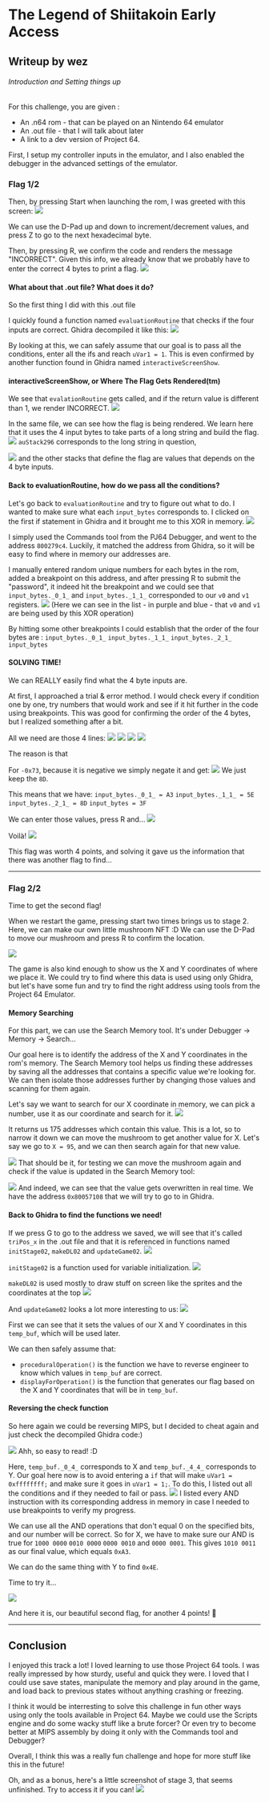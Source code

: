 # The Legend of Shiitakoin Early Access

## Writeup by wez

###### Introduction and Setting things up

For this challenge, you are given :

- An .n64 rom - that can be played on an Nintendo 64 emulator
- An .out file - that I will talk about later
- A link to a dev version of Project 64.

First, I setup my controller inputs in the emulator, and I also enabled the debugger in the advanced settings of the emulator.

### Flag 1/2

Then, by pressing Start when launching the rom, I was greeted with this screen:
![](images/entercode.PNG)

We can use the D-Pad up and down to increment/decrement values, and press Z to go to the next hexadecimal byte.

Then, by pressing R, we confirm the code and renders the message "INCORRECT". Given this info, we already know that we probably have to enter the correct 4 bytes to print a flag.
![](images/incorrect.PNG)

#### What about that .out file? What does it do?

So the first thing I did with this .out file

I quickly found a function named `evaluationRoutine` that checks if the four inputs are correct. Ghidra decompiled it like this:
![](images/evaluationRoutine.PNG)

By looking at this, we can safely assume that our goal is to pass all the conditions, enter all the ifs and reach `uVar1 = 1`.
This is even confirmed by another function found in Ghidra named `interactiveScreenShow`.

#### interactiveScreenShow, or Where The Flag Gets Rendered(tm)

We see that `evalationRoutine` gets called, and if the return value is different than 1, we render INCORRECT.
![](images/interactive1.PNG)

In the same file, we can see how the flag is being rendered. We learn here that it uses the 4 input bytes to take parts of a long string and build the flag.
![](images/interactive2.PNG)
`auStack296` corresponds to the long string in question,

![](images/interactive3.PNG)
and the other stacks that define the flag are values that depends on the 4 byte inputs.

#### Back to evaluationRoutine, how do we pass all the conditions?

Let's go back to `evaluationRoutine` and try to figure out what to do.
I wanted to make sure what each `input_bytes` corresponds to.
I clicked on the first if statement in Ghidra and it brought me to this XOR in memory.
![](images/xor1.PNG)

I simply used the Commands tool from the PJ64 Debugger, and went to the address `800279c4`. Luckily, it matched the address from Ghidra, so it will be easy to find where in memory our addresses are.

I manually entered random unique numbers for each bytes in the rom, added a breakpoint on this address, and after pressing R to submit the "password", it indeed hit the breakpoint and we could see that `input_bytes._0_1_` and `input_bytes._1_1_` corresponded to our `v0` and `v1` registers.
![](images/commands.PNG)
(Here we can see in the list - in purple and blue - that `v0` and `v1` are being used by this XOR operation)

By hitting some other breakpoints I could establish that the order of the four bytes are :
`input_bytes._0_1_`
`input_bytes._1_1_`
`input_bytes._2_1_`
`input_bytes`

#### SOLVING TIME!

We can REALLY easily find what the 4 byte inputs are.

At first, I approached a trial & error method. I would check every if condition one by one, try numbers that would work and see if it hit further in the code using breakpoints. This was good for confirming the order of the 4 bytes, but I realized something after a bit.

All we need are those 4 lines:
![](images/value1.PNG)
![](images/value2.PNG)
![](images/value3.PNG)
![](images/value4.PNG)

The reason is that

For `-0x73`, because it is negative we simply negate it and get:
![](images/negate.PNG)
We just keep the `8D`.

This means that we have:
`input_bytes._0_1_ = A3`
`input_bytes._1_1_ = 5E`
`input_bytes._2_1_ = 8D`
`input_bytes = 3F`

We can enter those values, press R and...
![](images/code.png)

Voilà!
![](images/flag.png)

This flag was worth 4 points, and solving it gave us the information that there was another flag to find...

---

### Flag 2/2

Time to get the second flag!

When we restart the game, pressing start two times brings us to stage 2. Here, we can make our own little mushroom NFT :D
We can use the D-Pad to move our mushroom and press R to confirm the location.

![](images/stage02.PNG)

The game is also kind enough to show us the X and Y coordinates of where we place it. We could try to find where this data is used using only Ghidra, but let's have some fun and try to find the right address using tools from the Project 64 Emulator.

#### Memory Searching

For this part, we can use the Search Memory tool. It's under Debugger -> Memory -> Search...

Our goal here is to identify the address of the X and Y coordinates in the rom's memory. The Search Memory tool helps us finding these addresses by saving all the addresses that contains a specific value we're looking for. We can then isolate those addresses further by changing those values and scanning for them again.

Let's say we want to search for our X coordinate in memory, we can pick a number, use it as our coordinate and search for it.
![](images/scan1.PNG)

It returns us 175 addresses which contain this value. This is a lot, so to narrow it down we can move the mushroom to get another value for X. Let's say we go to `X = 95`, and we can then search again for that new value.

![](images/scan2.PNG)
That should be it, for testing we can move the mushroom again and check if the value is updated in the Search Memory tool:

![](images/scan3.PNG)
And indeed, we can see that the value gets overwritten in real time.
We have the address `0x80057108` that we will try to go to in Ghidra.

#### Back to Ghidra to find the functions we need!

If we press G to go to the address we saved, we will see that it's called `triPos_x` in the .out file and that it is referenced in functions named `initStage02`, `makeDL02` and `updateGame02`.
![](images/address.png)

`initStage02` is a function used for variable initialization.
![](images/initStage02.png)

`makeDL02` is used mostly to draw stuff on screen like the sprites and the coordinates at the top
![](images/makeDL02.PNG)

And `updateGame02` looks a lot more interesting to us:
![](images/updateGame02.png)

First we can see that it sets the values of our X and Y coordinates in this `temp_buf`, which will be used later.

We can then safely assume that:

- `proceduralOperation()` is the function we have to reverse engineer to know which values in `temp_buf` are correct.
- `displayForOperation()` is the function that generates our flag based on the X and Y coordinates that will be in `temp_buf`.

#### Reversing the check function

So here again we could be reversing MIPS, but I decided to cheat again and just check the decompiled Ghidra code:)

![](images/proceduraloperation.png)
Ahh, so easy to read! :D

Here, `temp_buf._0_4_` corresponds to X and `temp_buf._4_4_` corresponds to Y.
Our goal here now is to avoid entering a `if` that will make `uVar1 = 0xffffffff;` and make sure it goes in `uVar1 = 1;`.
To do this, I listed out all the conditions and if they needed to fail or pass.
![](images/notes.png)
I listed every AND instruction with its corresponding address in memory in case I needed to use breakpoints to verify my progress.

We can use all the AND operations that don't equal 0 on the specified bits, and our number will be correct.
So for X, we have to make sure our AND is true for
`1000 0000`
`0010 0000`
`0000 0010` and
`0000 0001`.
This gives `1010 0011` as our final value, which equals `0xA3`.

We can do the same thing with Y to find `0x4E`.

Time to try it...

![](images/flag2.png)

And here it is, our beautiful second flag, for another 4 points! :mushroom:

---

## Conclusion

I enjoyed this track a lot! I loved learning to use those Project 64 tools. I was really impressed by how sturdy, useful and quick they were. I loved that I could use save states, manipulate the memory and play around in the game, and load back to previous states without anything crashing or freezing.

I think it would be interresting to solve this challenge in fun other ways using only the tools available in Project 64. Maybe we could use the Scripts engine and do some wacky stuff like a brute forcer? Or even try to become better at MIPS assembly by doing it only with the Commands tool and Debugger?

Overall, I think this was a really fun challenge and hope for more stuff like this in the future!

Oh, and as a bonus, here's a little screenshot of stage 3, that seems unfinished. Try to access it if you can!
![](images/stage3.PNG)
